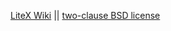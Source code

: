 [LiteX Wiki](https://github.com/enjoy-digital/litex/wiki) || [two-clause BSD license](https://github.com/enjoy-digital/litex/blob/master/LICENSE)